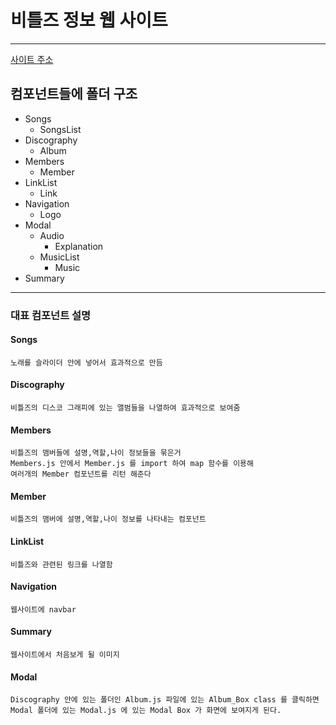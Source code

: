 # 비틀즈 정보 웹 사이트 
---
[사이트 주소](https://justsicklife.github.io/The-Beatles-website/)

## 컴포넌트들에 폴더 구조 
* Songs 
  * SongsList
* Discography
  * Album
* Members
  * Member
* LinkList
  * Link
* Navigation
  * Logo
* Modal
  * Audio
    * Explanation
  * MusicList
    * Music
* Summary
---

### 대표 컴포넌트 설명
#### Songs
    노래를 슬라이더 안에 넣어서 효과적으로 만듬
#### Discography
    비틀즈의 디스코 그래피에 있는 앨범들을 나열하여 효과적으로 보여줌
#### Members
    비틀즈의 맴버들에 설명,역할,나이 정보들을 묶은거 
    Members.js 안에서 Member.js 를 import 하여 map 함수를 이용해
    여러개의 Member 컴포넌트를 리턴 해준다
#### Member
    비틀즈의 맴버에 설명,역할,나이 정보를 나타내는 컴포넌트
#### LinkList
    비틀즈와 관련된 링크를 나열함
#### Navigation
    웹사이트에 navbar 
#### Summary
    웹사이트에서 처음보게 될 이미지
#### Modal
    Discography 안에 있는 폴더인 Album.js 파일에 있는 Album_Box class 를 클릭하면 
    Modal 폴더에 있는 Modal.js 에 있는 Modal Box 가 화면에 보여지게 된다.
